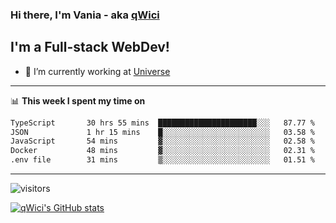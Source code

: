 ### Hi there, I'm Vania - aka [qWici][website]

## I'm a Full-stack WebDev!
- 🔭 I’m currently working at [Universe][universe]

---

📊 **This week I spent my time on**
<!--START_SECTION:waka-->

```txt
TypeScript       30 hrs 55 mins  ██████████████████████░░░   87.77 %
JSON             1 hr 15 mins    █░░░░░░░░░░░░░░░░░░░░░░░░   03.58 %
JavaScript       54 mins         ▓░░░░░░░░░░░░░░░░░░░░░░░░   02.58 %
Docker           48 mins         ▓░░░░░░░░░░░░░░░░░░░░░░░░   02.31 %
.env file        31 mins         ▒░░░░░░░░░░░░░░░░░░░░░░░░   01.51 %
```

<!--END_SECTION:waka-->

---

![visitors](https://visitor-badge.glitch.me/badge?page_id=qWici)


[![qWici's GitHub stats](https://github-readme-stats.vercel.app/api?username=qWici)](https://github.com/qWici/github-readme-stats)

[website]: https://devkucher.com
[twitter]: https://twitter.com/KucherDev
[linkedin]: https://www.linkedin.com/in/ivankucher
[universe]: https://universeapps.limited
